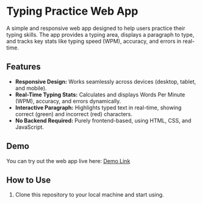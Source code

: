 # Typing Practice Web App

A simple and responsive web app designed to help users practice their typing skills. The app provides a typing area, displays a paragraph to type, and tracks key stats like typing speed (WPM), accuracy, and errors in real-time.

## Features

- **Responsive Design:** Works seamlessly across devices (desktop, tablet, and mobile).
- **Real-Time Typing Stats:** Calculates and displays Words Per Minute (WPM), accuracy, and errors dynamically.
- **Interactive Paragraph:** Highlights typed text in real-time, showing correct (green) and incorrect (red) characters.
- **No Backend Required:** Purely frontend-based, using HTML, CSS, and JavaScript.

## Demo

You can try out the web app live here: [Demo Link](https://ashoksatpute.github.io/Typer/)

## How to Use

1. Clone this repository to your local machine and start using.
